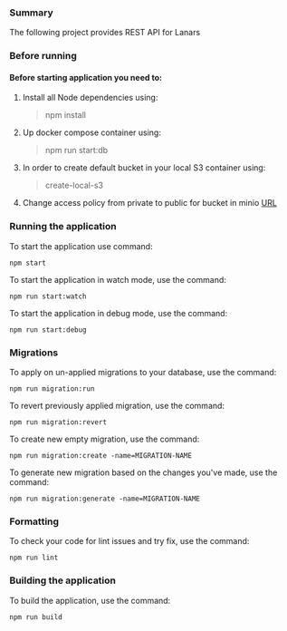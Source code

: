 ### Summary

The following project provides REST API for Lanars

### Before running

#### Before starting application you need to:
1. Install all Node dependencies using:
    > npm install
2. Up docker compose container using:
    > npm run start:db
3. In order to create default bucket in your local S3 container using:
    > create-local-s3
4. Change access policy from private to public for bucket in minio [URL](http://localhost:7001/buckets/lanars-local/admin/summary)

### Running the application

To start the application use command:

	npm start

To start the application in watch mode, use the command:

	npm run start:watch

To start the application in debug mode, use the command:

	npm run start:debug

### Migrations

To apply on un-applied migrations to your database, use the command:

	npm run migration:run

To revert previously applied migration, use the command:

	npm run migration:revert

To create new empty migration, use the command:

	npm run migration:create -name=MIGRATION-NAME

To generate new migration based on the changes you've made, use the command:

	npm run migration:generate -name=MIGRATION-NAME

### Formatting

To check your code for lint issues and try fix, use the command:

	npm run lint

### Building the application

To build the application, use the command:

	npm run build
